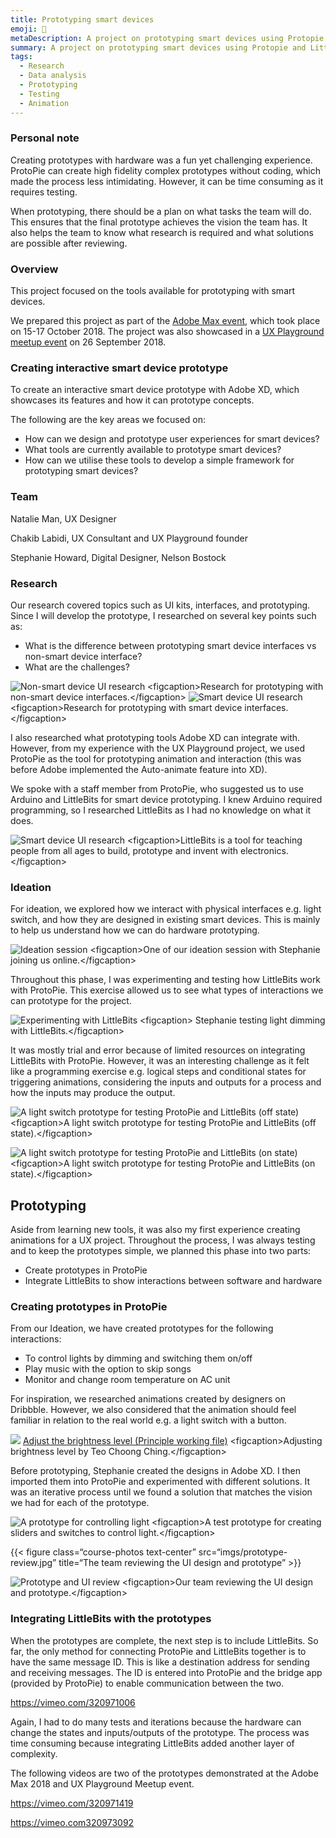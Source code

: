 ```yaml
---
title: Prototyping smart devices
emoji: 🚀
metaDescription: A project on prototyping smart devices using Protopie and LittleBits. This was showcased in Adobe Max 2018, UX Playground and Digital Age Summit.
summary: A project on prototyping smart devices using Protopie and LittleBits. This was showcased in Adobe Max 2018, UX Playground and Digital Age Summit.
tags:
  - Research
  - Data analysis
  - Prototyping
  - Testing
  - Animation
---
```


### Personal note

Creating prototypes with hardware was a fun yet challenging experience. ProtoPie can create high fidelity complex prototypes without coding, which made the process less intimidating. However, it can be time consuming as it requires testing.

When prototyping, there should be a plan on what tasks the team will do. This ensures that the final prototype achieves the vision the team has. It also helps the team to know what research is required and what solutions are possible after reviewing.

### Overview

This project focused on the tools available for prototyping with smart devices.

We prepared this project as part of the [Adobe Max event](https://2018.max.adobe.com/sessions/max-online/#24803), which took place on 15-17 October 2018. The project was also showcased in a [UX Playground meetup event](https://www.meetup.com/UX-Playground-The-User-Experience-Meetup-for-Londoners/events/254440446/) on 26 September 2018.

### Creating interactive smart device prototype

To create an interactive smart device prototype with Adobe XD, which showcases its features and how it can prototype concepts.

The following are the key areas we focused on:

- How can we design and prototype user experiences for smart devices?
- What tools are currently available to prototype smart devices?
- How can we utilise these tools to develop a simple framework for prototyping smart devices?

### Team

Natalie Man, UX Designer

Chakib Labidi, UX Consultant and UX Playground founder

Stephanie Howard, Digital Designer, Nelson Bostock

### Research

Our research covered topics such as UI kits, interfaces, and prototyping. Since I will develop the prototype, I researched on several key points such as:

- What is the difference between prototyping smart device interfaces vs non-smart device interface?
- What are the challenges?

![Non-smart device UI research](https://boring-wright-dbc496.netlify.app/static/img/non-smart-ui-research.png) &lt;figcaption&gt;Research for prototyping with non-smart device interfaces.&lt;/figcaption&gt;
![Smart device UI research](https://boring-wright-dbc496.netlify.app/static/img/smart-ui-research.png) &lt;figcaption&gt;Research for prototyping with smart device interfaces.&lt;/figcaption&gt;

I also researched what prototyping tools Adobe XD can integrate with. However, from my experience with the UX Playground project, we used ProtoPie as the tool for prototyping animation and interaction (this was before Adobe implemented the Auto-animate feature into XD).

We spoke with a staff member from ProtoPie, who suggested us to use Arduino and LittleBits for smart device prototyping. I knew Arduino required programming, so I researched LittleBits as I had no knowledge on what it does.

![Smart device UI research](https://boring-wright-dbc496.netlify.app/static/img/littlebits.png) &lt;figcaption&gt;LittleBits is a tool for teaching people from all ages to build, prototype and invent with electronics.&lt;/figcaption&gt;

### Ideation

For ideation, we explored how we interact with physical interfaces e.g. light switch, and how they are designed in existing smart devices. This is mainly to help us understand how we can do hardware prototyping.

![Ideation session](https://boring-wright-dbc496.netlify.app/static/img/ideation-session.png) &lt;figcaption&gt;One of our ideation session with Stephanie joining us online.&lt;/figcaption&gt;

Throughout this phase, I was experimenting and testing how LittleBits work with ProtoPie. This exercise allowed us to see what types of interactions we can prototype for the project.

![Experimenting with LittleBits](https://boring-wright-dbc496.netlify.app/static/img/littlebits-light-dimming.png) &lt;figcaption&gt; Stephanie testing light dimming with LittleBits.&lt;/figcaption&gt;

It was mostly trial and error because of limited resources on integrating LittleBits with ProtoPie. However, it was an interesting challenge as it felt like a programming exercise e.g. logical steps and conditional states for triggering animations, considering the inputs and outputs for a process and how the inputs may produce the output.

![A light switch prototype for testing ProtoPie and LittleBits (off state)](https://boring-wright-dbc496.netlify.app/static/img/littlebits-protopie-light-off-test.png) &lt;figcaption&gt;A light switch prototype for testing ProtoPie and LittleBits (off state).&lt;/figcaption&gt;

![A light switch prototype for testing ProtoPie and LittleBits (on state)](https://boring-wright-dbc496.netlify.app/static/img/littlebits-protopie-light-on-test.png) &lt;figcaption&gt;A light switch prototype for testing ProtoPie and LittleBits (on state).&lt;/figcaption&gt;

## Prototyping

Aside from learning new tools, it was also my first experience creating animations for a UX project. Throughout the process, I was always testing and to keep the prototypes simple, we planned this phase into two parts:

- Create prototypes in ProtoPie
- Integrate LittleBits to show interactions between software and hardware

### Creating prototypes in ProtoPie

From our Ideation, we have created prototypes for the following interactions:

- To control lights by dimming and switching them on/off
- Play music with the option to skip songs
- Monitor and change room temperature on AC unit

For inspiration, we researched animations created by designers on Dribbble. However, we also considered that the animation should feel familiar in relation to the real world e.g. a light switch with a button.

<img src="https://boring-wright-dbc496.netlify.app/static/img/dribbble-adjust-light-teo-choong-ching.gif"> [Adjust the brightness level (Principle working file)](https://dribbble.com/shots/3572111-Adjust-the-brightness-level-Principle-working-file%E2%80%9D) &lt;figcaption&gt;Adjusting brightness level by Teo Choong Ching.&lt;/figcaption&gt;

Before prototyping, Stephanie created the designs in Adobe XD. I then imported them into ProtoPie and experimented with different solutions. It was an iterative process until we found a solution that matches the vision we had for each of the prototype.

![A prototype for controlling light](https://boring-wright-dbc496.netlify.app/static/img/light-switch-prototype.png) &lt;figcaption&gt;A test prototype for creating sliders and switches to control light.&lt;/figcaption&gt;

{{&lt; figure class=“course-photos text-center” src=“imgs/prototype-review.jpg” title=“The team reviewing the UI design and prototype” &gt;}}

![Prototype and UI review](https://boring-wright-dbc496.netlify.app/static/img/prototype-review.png) &lt;figcaption&gt;Our team reviewing the UI design and prototype.&lt;/figcaption&gt;

### Integrating LittleBits with the prototypes

When the prototypes are complete, the next step is to include LittleBits. So far, the only method for connecting ProtoPie and LittleBits together is to have the same message ID. This is like a destination address for sending and receiving messages. The ID is entered into ProtoPie and the bridge app (provided by ProtoPie) to enable communication between the two.

https://vimeo.com/320971006

Again, I had to do many tests and iterations because the hardware can change the states and inputs/outputs of the prototype. The process was time consuming because integrating LittleBits added another layer of complexity.

The following videos are two of the prototypes demonstrated at the Adobe Max 2018 and UX Playground Meetup event.

https://vimeo.com/320971419

https://vimeo.com320973092
